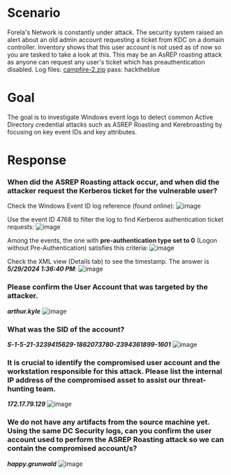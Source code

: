 # Scenario
Forela's Network is constantly under attack. The security system raised an alert about an old admin account requesting a ticket from KDC on a domain controller. Inventory shows that this user account is not used as of now so you are tasked to take a look at this. This may be an AsREP roasting attack as anyone can request any user's ticket which has preauthentication disabled.
Log files: [campfire-2.zip](https://github.com/user-attachments/files/16158289/campfire-2.zip) pass: hacktheblue

# Goal
The goal is to investigate Windows event logs to detect common Active Directory credential attacks such as ASREP Roasting and Kerebroasting by focusing on key event IDs and key attributes.

# Response
### When did the ASREP Roasting attack occur, and when did the attacker request the Kerberos ticket for the vulnerable user?
Check the Windows Event ID log reference (found online):
![image](https://github.com/marufrahmangit/hack-the-box/assets/25085219/d1994b15-a22b-404d-a762-f4184c2bc85a)

Use the event ID 4768 to filter the log to find Kerberos authentication ticket requests:
![image](https://github.com/marufrahmangit/hack-the-box/assets/25085219/b588dfbf-700d-46ba-b66e-e980162a1344)

Among the events, the one with __pre-authentication type set to 0__ (Logon without Pre-Authentication) satisfies this criteria:
![image](https://github.com/marufrahmangit/hack-the-box/assets/25085219/21826105-3173-4c07-9ab4-fdb75d6f8f4b)

Check the XML view (Details tab) to see the timestamp. The answer is ***5/29/2024 1:36:40 PM***:
![image](https://github.com/marufrahmangit/hack-the-box/assets/25085219/b470231b-a4d3-4302-8baa-f382e1743e39)

### Please confirm the User Account that was targeted by the attacker.

***arthur.kyle***
![image](https://github.com/marufrahmangit/hack-the-box/assets/25085219/7c1dac70-b01c-4aaa-8464-257e111a29b4)

### What was the SID of the account?

***S-1-5-21-3239415629-1862073780-2394361899-1601***
![image](https://github.com/marufrahmangit/hack-the-box/assets/25085219/14e8241e-6c61-4490-9222-6c2ffe8664f5)

### It is crucial to identify the compromised user account and the workstation responsible for this attack. Please list the internal IP address of the compromised asset to assist our threat-hunting team.

***172.17.79.129***
![image](https://github.com/marufrahmangit/hack-the-box/assets/25085219/a2bf9826-468c-4414-8618-2e3bfd1ae014)

### We do not have any artifacts from the source machine yet. Using the same DC Security logs, can you confirm the user account used to perform the ASREP Roasting attack so we can contain the compromised account/s?

***happy.grunwald***
![image](https://github.com/marufrahmangit/hack-the-box/assets/25085219/17e9de75-dce4-4a9c-b007-1af04e3cf244)


